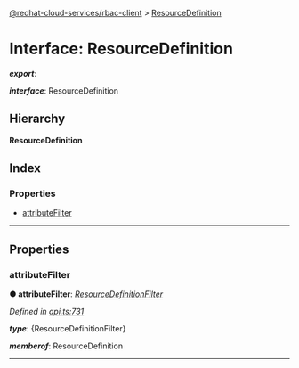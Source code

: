 [@redhat-cloud-services/rbac-client](../README.md) > [ResourceDefinition](../interfaces/resourcedefinition.md)

# Interface: ResourceDefinition

*__export__*: 

*__interface__*: ResourceDefinition

## Hierarchy

**ResourceDefinition**

## Index

### Properties

* [attributeFilter](resourcedefinition.md#attributefilter)

---

## Properties

<a id="attributefilter"></a>

###  attributeFilter

**● attributeFilter**: *[ResourceDefinitionFilter](../modules/resourcedefinitionfilter.md)*

*Defined in [api.ts:731](https://github.com/RedHatInsights/javascript-clients/blob/master/packages/rbac/api.ts#L731)*

*__type__*: {ResourceDefinitionFilter}

*__memberof__*: ResourceDefinition

___

